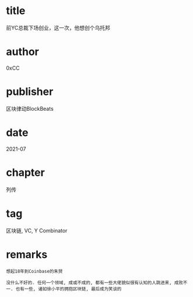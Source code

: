 # title
前YC总裁下场创业，这一次，他想创个乌托邦

# author
0xCC

# publisher
区块律动BlockBeats

# date
2021-07

# chapter
列传

# tag
区块链, VC, Y Combinator

# remarks
`想起18年到Coinbase的朱赟`

`没什么不好的. 任何一个领域, 成或不成的, 都有一些大佬貌似很有认知的人跳进来, 成败不一. 也有一些, 诸如徐小平的拥抱区块链, 最后成为笑谈的`
